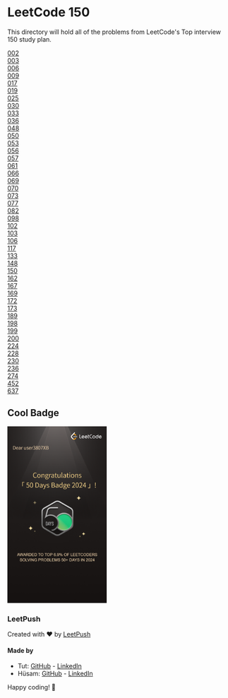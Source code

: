 # LeetCode 150

This directory will hold all of the problems from LeetCode's Top interview 150 study plan.

[002](002/thoughts.md)  
[003](003/thoughts.md)  
[006](006/thoughts.md)  
[009](009/thoughts.md)  
[017](017/thoughts.md)  
[019](019/thoughts.md)  
[025](025/thoughts.md)  
[030](030/thoughts.md)  
[033](033/thoughts.md)  
[036](036/thoughts.md)  
[048](048/thoughts.md)  
[050](050/thoughts.md)  
[053](053/thoughts.md)  
[056](056/thoughts.md)  
[057](057/thoughts.md)  
[061](061/thoughts.md)  
[066](066/thoughts.md)  
[069](069/thoughts.md)  
[070](070/thoughts.md)  
[073](073/thoughts.md)  
[077](077/thoughts.md)  
[082](082/thoughts.md)  
[098](098/thoughts.md)  
[102](102/thoughts.md)  
[103](103/thoughts.md)  
[106](106/thoughts.md)  
[117](117/thoughts.md)  
[133](133/thoughts.md)  
[148](148/thoughts.md)  
[150](150/thoughts.md)  
[162](162/thoughts.md)  
[167](167/thoughts.md)  
[169](169/thoughts.md)  
[172](172/thoughts.md)  
[173](173/thoughts.md)  
[189](189/thoughts.md)  
[198](198/thoughts.md)  
[199](199/thoughts.md)  
[200](200/thoughts.md)  
[224](224/thoughts.md)  
[228](228/thoughts.md)  
[230](230/thoughts.md)  
[236](236/thoughts.md)  
[274](274/thoughts.md)  
[452](452/thoughts.md)  
[637](637/thoughts.md)  

## Cool Badge
<img src="50_day_badge.png" alt="LC 50 Day Badge" height="400"/>

### LeetPush

Created with :heart: by [LeetPush](https://github.com/husamahmud/LeetPush)

 #### Made by 
 - Tut: [GitHub](https://github.com/TutTrue) - [LinkedIn](https://www.linkedin.com/in/mahmoud-hamdy-8b6825245/)
 - Hüsam: [GitHub](https://github.com/husamahmud) - [LinkedIn](https://www.linkedin.com/in/husamahmud/)

 Happy coding! 🚀